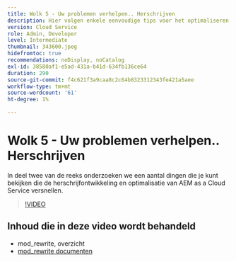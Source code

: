 ```yaml
---
title: Wolk 5 - Uw problemen verhelpen.. Herschrijven
description: Hier volgen enkele eenvoudige tips voor het optimaliseren van herschrijvingen en het versnellen van uw site
version: Cloud Service
role: Admin, Developer
level: Intermediate
thumbnail: 343600.jpeg
hidefromtoc: true
recommendations: noDisplay, noCatalog
exl-id: 38580af1-e5ad-431a-b41d-634fb136ce64
duration: 290
source-git-commit: f4c621f3a9caa8c2c64b8323312343fe421a5aee
workflow-type: tm+mt
source-wordcount: '61'
ht-degree: 1%

---
```


# Wolk 5 - Uw problemen verhelpen.. Herschrijven

In deel twee van de reeks onderzoeken we een aantal dingen die je kunt bekijken die de herschrijfontwikkeling en optimalisatie van AEM as a Cloud Service versnellen.

>[!VIDEO](https://video.tv.adobe.com/v/343600?quality=12&learn=on)

## Inhoud die in deze video wordt behandeld

+ mod_rewrite, overzicht
+ [mod_rewrite documenten](https://httpd.apache.org/docs/current/mod/mod_rewrite.html)
